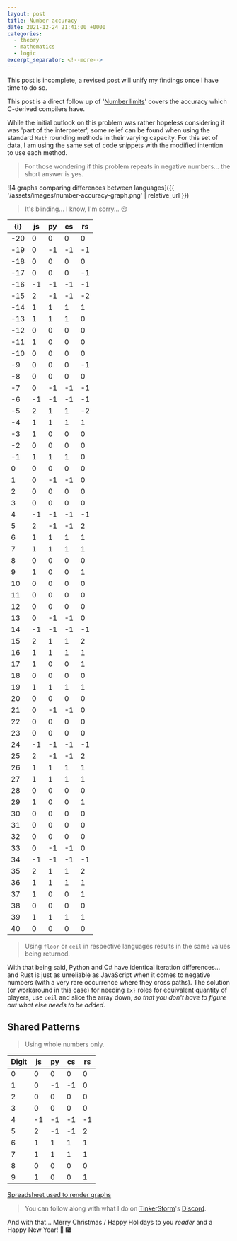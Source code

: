 ```yaml
---
layout: post
title: Number accuracy
date: 2021-12-24 21:41:00 +0000
categories:
  - theory
  - mathematics
  - logic
excerpt_separator: <!--more-->
---
```

This post is incomplete, a revised post will unify my findings once I have time to do so.
<!--more-->


This post is a direct follow up of '[Number limits](./2021/12/10/number-limits)' covers the accuracy which C-derived compilers have.

While the initial outlook on this problem was rather hopeless considering it was 'part of the interpreter', some relief can be found when using the standard `Math` rounding methods in their varying capacity. For this set of data, I am using the same set of code snippets with the modified intention to use each method.

> For those wondering if this problem repeats in negative numbers... the short answer is yes.

![4 graphs comparing differences between languages]({{ '/assets/images/number-accuracy-graph.png' | relative_url }})

> It's blinding... I know, I'm sorry... 😢

| {i} | js  | py  | cs  | rs  |
| --- | --- | --- | --- | --- |
| -20 | 0   | 0   | 0   | 0   |
| -19 | 0   | -1  | -1  | -1  |
| -18 | 0   | 0   | 0   | 0   |
| -17 | 0   | 0   | 0   | -1  |
| -16 | -1  | -1  | -1  | -1  |
| -15 | 2   | -1  | -1  | -2  |
| -14 | 1   | 1   | 1   | 1   |
| -13 | 1   | 1   | 1   | 0   |
| -12 | 0   | 0   | 0   | 0   |
| -11 | 1   | 0   | 0   | 0   |
| -10 | 0   | 0   | 0   | 0   |
| -9  | 0   | 0   | 0   | -1  |
| -8  | 0   | 0   | 0   | 0   |
| -7  | 0   | -1  | -1  | -1  |
| -6  | -1  | -1  | -1  | -1  |
| -5  | 2   | 1   | 1   | -2  |
| -4  | 1   | 1   | 1   | 1   |
| -3  | 1   | 0   | 0   | 0   |
| -2  | 0   | 0   | 0   | 0   |
| -1  | 1   | 1   | 1   | 0   |
| 0   | 0   | 0   | 0   | 0   |
| 1   | 0   | -1  | -1  | 0   |
| 2   | 0   | 0   | 0   | 0   |
| 3   | 0   | 0   | 0   | 0   |
| 4   | -1  | -1  | -1  | -1  |
| 5   | 2   | -1  | -1  | 2   |
| 6   | 1   | 1   | 1   | 1   |
| 7   | 1   | 1   | 1   | 1   |
| 8   | 0   | 0   | 0   | 0   |
| 9   | 1   | 0   | 0   | 1   |
| 10  | 0   | 0   | 0   | 0   |
| 11  | 0   | 0   | 0   | 0   |
| 12  | 0   | 0   | 0   | 0   |
| 13  | 0   | -1  | -1  | 0   |
| 14  | -1  | -1  | -1  | -1  |
| 15  | 2   | 1   | 1   | 2   |
| 16  | 1   | 1   | 1   | 1   |
| 17  | 1   | 0   | 0   | 1   |
| 18  | 0   | 0   | 0   | 0   |
| 19  | 1   | 1   | 1   | 1   |
| 20  | 0   | 0   | 0   | 0   |
| 21  | 0   | -1  | -1  | 0   |
| 22  | 0   | 0   | 0   | 0   |
| 23  | 0   | 0   | 0   | 0   |
| 24  | -1  | -1  | -1  | -1  |
| 25  | 2   | -1  | -1  | 2   |
| 26  | 1   | 1   | 1   | 1   |
| 27  | 1   | 1   | 1   | 1   |
| 28  | 0   | 0   | 0   | 0   |
| 29  | 1   | 0   | 0   | 1   |
| 30  | 0   | 0   | 0   | 0   |
| 31  | 0   | 0   | 0   | 0   |
| 32  | 0   | 0   | 0   | 0   |
| 33  | 0   | -1  | -1  | 0   |
| 34  | -1  | -1  | -1  | -1  |
| 35  | 2   | 1   | 1   | 2   |
| 36  | 1   | 1   | 1   | 1   |
| 37  | 1   | 0   | 0   | 1   |
| 38  | 0   | 0   | 0   | 0   |
| 39  | 1   | 1   | 1   | 1   |
| 40  | 0   | 0   | 0   | 0   |

> Using `floor` or `ceil` in respective languages results in the same values being returned.

With that being said, Python and C# have identical iteration differences... and Rust is just as unreliable as JavaScript when it comes to negative numbers (with a very rare occurrence where they cross paths). The solution (or workaround in this case) for needing `{x}` roles for equivalent quantity of players, use `ceil` and slice the array down, _so that you don't have to figure out what else needs to be added_.

## Shared Patterns

> Using whole numbers only.

| Digit | js | py | cs | rs |
| ----- | -- | -- | -- | -- |
| 0     | 0  | 0  | 0  | 0  |
| 1     | 0  | -1 | -1 | 0  |
| 2     | 0  | 0  | 0  | 0  |
| 3     | 0  | 0  | 0  | 0  |
| 4     | -1 | -1 | -1 | -1 |
| 5     | 2  | -1 | -1 | 2  |
| 6     | 1  | 1  | 1  | 1  |
| 7     | 1  | 1  | 1  | 1  |
| 8     | 0  | 0  | 0  | 0  |
| 9     | 1  | 0  | 0  | 1  |

[Spreadsheet used to render graphs](https://docs.google.com/spreadsheets/d/1F0Eg8dagJppxX4MMcIyV1GOvJDc4xGnZT0hNWYu29Zk/edit?usp=sharing)

> You can follow along with what I do on [TinkerStorm](https://github.com/TinkerStorm)'s [Discord](https://discord.gg/Bb3JQQG).

And with that... Merry Christmas / Happy Holidays to you _reader_ and a Happy New Year! 🎄 🎆